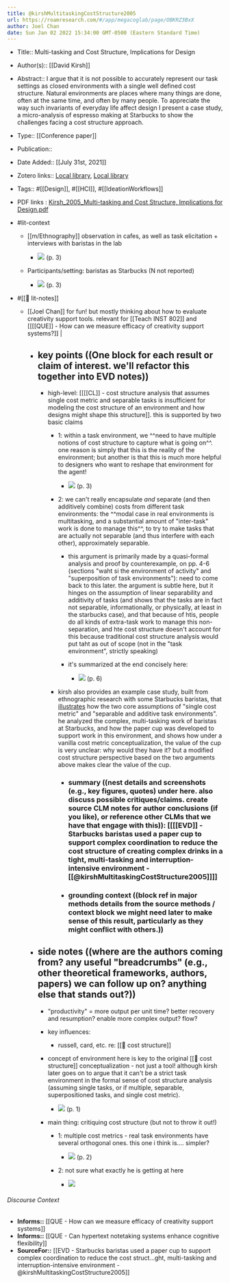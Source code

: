 ```yaml
---
title: @kirshMultitaskingCostStructure2005
url: https://roamresearch.com/#/app/megacoglab/page/OBKRZ3BxX
author: Joel Chan
date: Sun Jan 02 2022 15:34:00 GMT-0500 (Eastern Standard Time)
---
```


- Title:: Multi-tasking and Cost Structure, Implications for Design
- Author(s):: [[David Kirsh]]
- Abstract:: I argue that it is not possible to accurately represent our task settings as closed environments with a single well defined cost structure. Natural environments are places where many things are done, often at the same time, and often by many people. To appreciate the way such invariants of everyday life affect design I present a case study, a micro-analysis of espresso making at Starbucks to show the challenges facing a cost structure approach.
- Type:: [[Conference paper]]
- Publication::
- Date Added:: [[July 31st, 2021]]
- Zotero links:: [Local library](zotero://select/groups/2451508/items/PIL8SIDQ), [Local library](https://www.zotero.org/groups/2451508/items/PIL8SIDQ)
- Tags:: #[[Design]], #[[HCI]], #[[IdeationWorkflows]]
- PDF links : [Kirsh_2005_Multi-tasking and Cost Structure, Implications for Design.pdf](zotero://open-pdf/groups/2451508/items/7ZB3KX9K)
- #lit-context

    - [[m/Ethnography]] observation in cafes, as well as task elicitation + interviews with baristas in the lab

        - ![](https://firebasestorage.googleapis.com/v0/b/firescript-577a2.appspot.com/o/imgs%2Fapp%2Fmegacoglab%2FSuGncKTNKj.png?alt=media&token=069f1142-a2d0-4b04-903e-f54332ed523a) (p. 3)

    - Participants/setting: baristas as Starbucks (N not reported)

        - ![](https://firebasestorage.googleapis.com/v0/b/firescript-577a2.appspot.com/o/imgs%2Fapp%2Fmegacoglab%2FSuGncKTNKj.png?alt=media&token=069f1142-a2d0-4b04-903e-f54332ed523a) (p. 3)
- #[[📝 lit-notes]]

    - [[Joel Chan]] for fun! but mostly thinking about how to evaluate creativity support tools. relevant for [[Teach INST 802]] and [[[[QUE]] - How can we measure efficacy of creativity support systems?]] |

        - ## key points ((One block for each result or claim of interest. we'll refactor this together into EVD notes))

            - high-level: [[[[CL]] - cost structure analysis that assumes single cost metric and separable tasks is insufficient for modeling the cost structure of an environment and how designs might shape this structure]]. this is supported by two basic claims

                - 1: within a task environment, we ^^need to have multiple notions of cost structure to capture what is going on^^. one reason is simply that this is the reality of the environment; but another is that this is much more helpful to designers who want to reshape that environment for the agent!

                    - ![](https://firebasestorage.googleapis.com/v0/b/firescript-577a2.appspot.com/o/imgs%2Fapp%2Fmegacoglab%2FJNebRa8nKN.png?alt=media&token=1075de1c-5721-4e38-8417-a03fb3a74e5d) (p. 3)

                - 2: we can't really encapsulate *and* separate (and then additively combine) costs from different task environments: the ^^modal case in real environments is multitasking, and a substantial amount of "inter-task" work is done to manage this^^, to try to make tasks that are actually not separable (and thus interfere with each other), approximately separable.

                    - this argument is primarily made by a quasi-formal analysis and proof by counterexample, on pp. 4-6 (sections "waht si the environment of activity" and "superposition of task environments"): need to come back to this later. the argument is subtle here, but it hinges on the assumption of linear separability and additivity of tasks (and shows that the tasks are in fact not separable, informationally, or physically, at least in the starbucks case), and that because of htis, people do all kinds of extra-task work to manage this non-separation, and hte cost structure doesn't account for this because traditional cost structure analysis would put taht as out of scope (not in the "task environment", strictly speaking)

                    - it's summarized at the end concisely here:

                        - ![](https://firebasestorage.googleapis.com/v0/b/firescript-577a2.appspot.com/o/imgs%2Fapp%2Fmegacoglab%2FmKOg8JOa8r.png?alt=media&token=09bd6297-d863-4305-966e-7b37b34d1ada) (p. 6)

                - kirsh also provides an example case study, built from ethnographic research with some Starbucks baristas, that [illustrates]([[SupportedBy]]) how the two core assumptions of "single cost metric" and "separable and additive task environments". he analyzed the complex, multi-tasking work of baristas at Starbucks, and how the paper cup was developed to support work in this environment, and shows how under a vanilla cost metric conceptualization, the value of the cup is very unclear: why would they have it? but a modified cost structure perspective based on the two arguments above makes clear the value of the cup.

                    - ### summary ((nest details and screenshots (e.g., key figures, quotes) under here. also discuss possible critiques/claims. create source CLM notes for author conclusions (if you like), or reference other CLMs that we have that engage with this)): [[[[EVD]] - Starbucks baristas used a paper cup to support complex coordination to reduce the cost structure of creating complex drinks in a tight, multi-tasking and interruption-intensive environment - [[@kirshMultitaskingCostStructure2005]]]]

                    - ### grounding context ((block ref in major methods details from the source methods / context block we might need later to make sense of this result, particularly as they might conflict with others.))

        - ## side notes ((where are the authors coming from? any useful "breadcrumbs" (e.g., other theoretical frameworks, authors, papers) we can follow up on? anything else that stands out?))

            - "productivity" = more output per unit time? better recovery and resumption? enable more complex output? flow?

            - key influences:

                - russell, card, etc. re: [[🧱 cost structure]]

            - concept of environment here is key to the original [[🧱 cost structure]] conceptualization - not just a tool! although kirsh later goes on to argue that it can't be a strict task environment in the formal sense of cost structure analysis (assuming single tasks, or if multiple, separable, superpositioned tasks, and single cost metric).

                - ![](https://firebasestorage.googleapis.com/v0/b/firescript-577a2.appspot.com/o/imgs%2Fapp%2Fmegacoglab%2FDCisbpamzU.png?alt=media&token=2e14ac1c-42ae-4fc4-b274-eba8595e9e1f) (p. 1)

            - main thing: critiquing cost structure (but not to throw it out!)

                - 1: multiple cost metrics - real task environments have several orthogonal ones. this one i think is.... simpler?

                    - ![](https://firebasestorage.googleapis.com/v0/b/firescript-577a2.appspot.com/o/imgs%2Fapp%2Fmegacoglab%2F7VkQqlpefe.png?alt=media&token=fa8f0460-8c08-4868-8050-512af3ead4e3) (p. 2)

                - 2: not sure what exactly he is getting at here

                    - ![](https://firebasestorage.googleapis.com/v0/b/firescript-577a2.appspot.com/o/imgs%2Fapp%2Fmegacoglab%2FDRn2Wz4eR-.png?alt=media&token=e4b8289e-b02d-486f-a752-e436662ad560)

###### Discourse Context

- **Informs::** [[QUE - How can we measure efficacy of creativity support systems]]
- **Informs::** [[QUE - Can hypertext notetaking systems enhance cognitive flexibility]]
- **SourceFor::** [[EVD - Starbucks baristas used a paper cup to support complex coordination to reduce the cost struct...ght, multi-tasking and interruption-intensive environment - @kirshMultitaskingCostStructure2005]]
